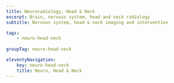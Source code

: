 ```yaml
---
title: Neuroradiology, Head & Neck
excerpt: Brain, nervous system, head and neck radiology
subtitle: Nervous system, head & neck imaging and intervention

tags: 
    - neuro-head-neck
    
groupTag: neuro-head-neck

eleventyNavigation:
    key: neuro-head-neck
    title: Neuro, Head & Neck
---
```

